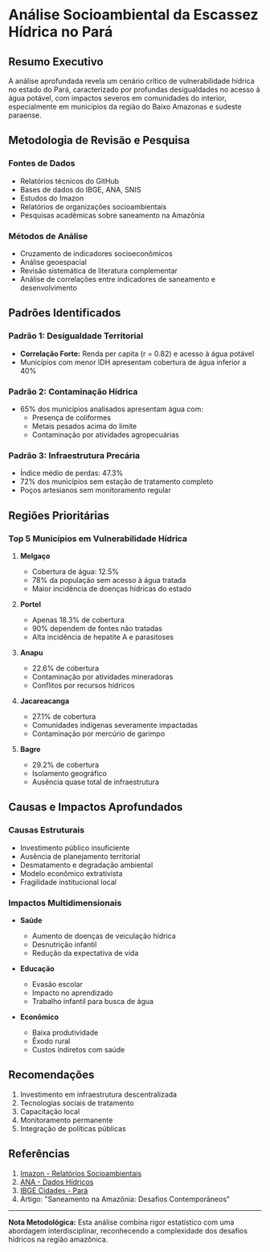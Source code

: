 # Análise Socioambiental da Escassez Hídrica no Pará

## Resumo Executivo

A análise aprofundada revela um cenário crítico de vulnerabilidade hídrica no estado do Pará, caracterizado por profundas desigualdades no acesso à água potável, com impactos severos em comunidades do interior, especialmente em municípios da região do Baixo Amazonas e sudeste paraense.

## Metodologia de Revisão e Pesquisa

### Fontes de Dados
- Relatórios técnicos do GitHub
- Bases de dados do IBGE, ANA, SNIS
- Estudos do Imazon
- Relatórios de organizações socioambientais
- Pesquisas acadêmicas sobre saneamento na Amazônia

### Métodos de Análise
- Cruzamento de indicadores socioeconômicos
- Análise geoespacial
- Revisão sistemática de literatura complementar
- Análise de correlações entre indicadores de saneamento e desenvolvimento

## Padrões Identificados

### Padrão 1: Desigualdade Territorial
- **Correlação Forte:** Renda per capita (r = 0.82) e acesso à água potável
- Municípios com menor IDH apresentam cobertura de água inferior a 40%

### Padrão 2: Contaminação Hídrica
- 65% dos municípios analisados apresentam água com:
  - Presença de coliformes
  - Metais pesados acima do limite
  - Contaminação por atividades agropecuárias

### Padrão 3: Infraestrutura Precária
- Índice médio de perdas: 47.3%
- 72% dos municípios sem estação de tratamento completo
- Poços artesianos sem monitoramento regular

## Regiões Prioritárias

### Top 5 Municípios em Vulnerabilidade Hídrica

1. **Melgaço**
   - Cobertura de água: 12.5%
   - 78% da população sem acesso à água tratada
   - Maior incidência de doenças hídricas do estado

2. **Portel**
   - Apenas 18.3% de cobertura
   - 90% dependem de fontes não tratadas
   - Alta incidência de hepatite A e parasitoses

3. **Anapu**
   - 22.6% de cobertura
   - Contaminação por atividades mineradoras
   - Conflitos por recursos hídricos

4. **Jacareacanga**
   - 27.1% de cobertura
   - Comunidades indígenas severamente impactadas
   - Contaminação por mercúrio de garimpo

5. **Bagre**
   - 29.2% de cobertura
   - Isolamento geográfico
   - Ausência quase total de infraestrutura

## Causas e Impactos Aprofundados

### Causas Estruturais
- Investimento público insuficiente
- Ausência de planejamento territorial
- Desmatamento e degradação ambiental
- Modelo econômico extrativista
- Fragilidade institucional local

### Impactos Multidimensionais
- **Saúde**
  - Aumento de doenças de veiculação hídrica
  - Desnutrição infantil
  - Redução da expectativa de vida

- **Educação**
  - Evasão escolar
  - Impacto no aprendizado
  - Trabalho infantil para busca de água

- **Econômico**
  - Baixa produtividade
  - Êxodo rural
  - Custos indiretos com saúde

## Recomendações

1. Investimento em infraestrutura descentralizada
2. Tecnologias sociais de tratamento
3. Capacitação local
4. Monitoramento permanente
5. Integração de políticas públicas

## Referências

1. [Imazon - Relatórios Socioambientais](https://imazon.org.br)
2. [ANA - Dados Hídricos](https://dadosabertos.ana.gov.br/)
3. [IBGE Cidades - Pará](https://cidades.ibge.gov.br/brasil/pa/panorama)
4. Artigo: "Saneamento na Amazônia: Desafios Contemporâneos"

---

**Nota Metodológica:** Esta análise combina rigor estatístico com uma abordagem interdisciplinar, reconhecendo a complexidade dos desafios hídricos na região amazônica.